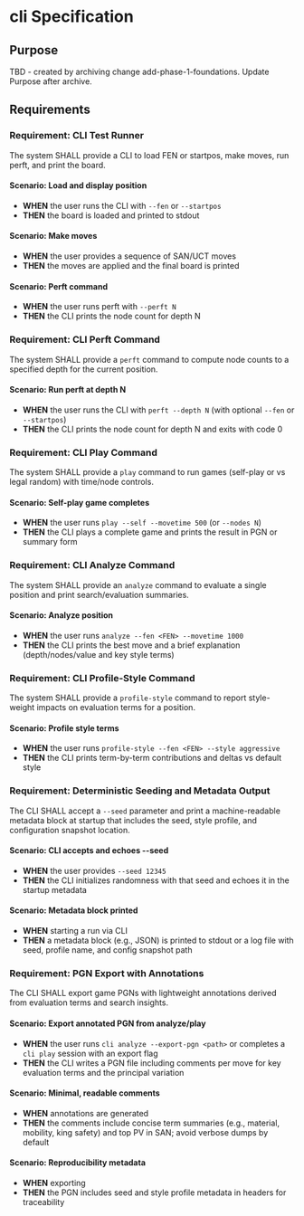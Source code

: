 # cli Specification

## Purpose
TBD - created by archiving change add-phase-1-foundations. Update Purpose after archive.
## Requirements
### Requirement: CLI Test Runner
The system SHALL provide a CLI to load FEN or startpos, make moves, run perft, and print the board.

#### Scenario: Load and display position
- **WHEN** the user runs the CLI with `--fen` or `--startpos`
- **THEN** the board is loaded and printed to stdout

#### Scenario: Make moves
- **WHEN** the user provides a sequence of SAN/UCT moves
- **THEN** the moves are applied and the final board is printed

#### Scenario: Perft command
- **WHEN** the user runs perft with `--perft N`
- **THEN** the CLI prints the node count for depth N

### Requirement: CLI Perft Command
The system SHALL provide a `perft` command to compute node counts to a specified depth for the current position.

#### Scenario: Run perft at depth N
- **WHEN** the user runs the CLI with `perft --depth N` (with optional `--fen` or `--startpos`)
- **THEN** the CLI prints the node count for depth N and exits with code 0

### Requirement: CLI Play Command
The system SHALL provide a `play` command to run games (self-play or vs legal random) with time/node controls.

#### Scenario: Self-play game completes
- **WHEN** the user runs `play --self --movetime 500` (or `--nodes N`)
- **THEN** the CLI plays a complete game and prints the result in PGN or summary form

### Requirement: CLI Analyze Command
The system SHALL provide an `analyze` command to evaluate a single position and print search/evaluation summaries.

#### Scenario: Analyze position
- **WHEN** the user runs `analyze --fen <FEN> --movetime 1000`
- **THEN** the CLI prints the best move and a brief explanation (depth/nodes/value and key style terms)

### Requirement: CLI Profile-Style Command
The system SHALL provide a `profile-style` command to report style-weight impacts on evaluation terms for a position.

#### Scenario: Profile style terms
- **WHEN** the user runs `profile-style --fen <FEN> --style aggressive`
- **THEN** the CLI prints term-by-term contributions and deltas vs default style

### Requirement: Deterministic Seeding and Metadata Output
The CLI SHALL accept a `--seed` parameter and print a machine-readable metadata block at startup that includes the seed, style profile, and configuration snapshot location.

#### Scenario: CLI accepts and echoes --seed
- **WHEN** the user provides `--seed 12345`
- **THEN** the CLI initializes randomness with that seed and echoes it in the startup metadata

#### Scenario: Metadata block printed
- **WHEN** starting a run via CLI
- **THEN** a metadata block (e.g., JSON) is printed to stdout or a log file with seed, profile name, and config snapshot path

### Requirement: PGN Export with Annotations
The CLI SHALL export game PGNs with lightweight annotations derived from evaluation terms and search insights.

#### Scenario: Export annotated PGN from analyze/play
- **WHEN** the user runs `cli analyze --export-pgn <path>` or completes a `cli play` session with an export flag
- **THEN** the CLI writes a PGN file including comments per move for key evaluation terms and the principal variation

#### Scenario: Minimal, readable comments
- **WHEN** annotations are generated
- **THEN** the comments include concise term summaries (e.g., material, mobility, king safety) and top PV in SAN; avoid verbose dumps by default

#### Scenario: Reproducibility metadata
- **WHEN** exporting
- **THEN** the PGN includes seed and style profile metadata in headers for traceability
